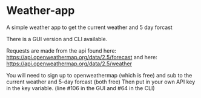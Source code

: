 # Weather-app
A simple weather app to get the current weather and 5 day forcast

There is a GUI version and CLI available.

Requests are made from the api found here: https://api.openweathermap.org/data/2.5/forecast
and here: https://api.openweathermap.org/data/2.5/weather

You will need to sign up to openweathermap (which is free) and sub to the current weather and 5-day forcast (both free)
Then put in your own API key in the key variable. (line #106 in the GUI and #64 in the CLI)
